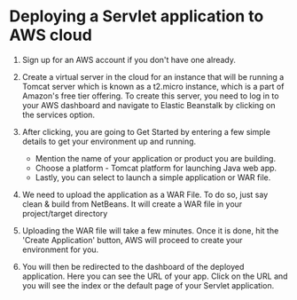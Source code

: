 # Deploying a Servlet application to AWS cloud

1. Sign up for an AWS account if you don't have one already.
2. Create a virtual server in the cloud for an instance that will be running a Tomcat server which is known as a t2.micro instance, which is a part of Amazon's free tier offering. To create this server, you need to log in to your AWS dashboard and navigate to Elastic Beanstalk by clicking on the services option.

3. After clicking, you are going to Get Started by entering a few simple details to get your environment up and running. 

    - Mention the name of your application or product you are building.
    - Choose a platform - Tomcat platform for launching Java web app.
    - Lastly, you can select to launch a simple application or WAR file.

4. We need to upload the application as a WAR File. To do so, just say clean & build from NetBeans. It will create a WAR file in your project/target directory
    
5. Uploading the WAR file will take a few minutes. Once it is done, hit the 'Create Application' button, AWS will proceed to create your environment for you.

6. You will then be redirected to the dashboard of the deployed application. Here you can see the URL of your app. Click on the URL and you will see the index or the default page of your Servlet application.